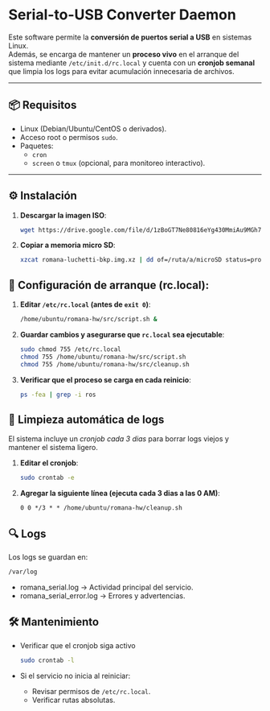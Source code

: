 # Serial-to-USB Converter Daemon

Este software permite la **conversión de puertos serial a USB** en sistemas Linux.  
Además, se encarga de mantener un **proceso vivo** en el arranque del sistema mediante `/etc/init.d/rc.local` y cuenta con un **cronjob semanal** que limpia los logs para evitar acumulación innecesaria de archivos.

---

## 📦 Requisitos

- Linux (Debian/Ubuntu/CentOS o derivados).
- Acceso root o permisos `sudo`.
- Paquetes:
  - `cron`
  - `screen` o `tmux` (opcional, para monitoreo interactivo).

---

## ⚙️ Instalación

1. **Descargar la imagen ISO**:

   ```bash
   wget https://drive.google.com/file/d/1zBoGT7Ne80816eYg430MmiAu9MGh7GbU/view?usp=sharing
   ```

2. **Copiar a memoria micro SD**:

   ```bash
   xzcat romana-luchetti-bkp.img.xz | dd of=/ruta/a/microSD status=progress bs=4M
   ```

## 🚀 Configuración de arranque (rc.local):

1. **Editar ```/etc/rc.local``` (antes de ```exit 0```)**:

   ```bash
   /home/ubuntu/romana-hw/src/script.sh &
   ```

2. **Guardar cambios y asegurarse que ```rc.local``` sea ejecutable**:

   ```bash
   sudo chmod 755 /etc/rc.local
   chmod 755 /home/ubuntu/romana-hw/src/script.sh
   chmod 755 /home/ubuntu/romana-hw/src/cleanup.sh
   ```

3. **Verificar que el proceso se carga en cada reinicio**:

   ```bash
   ps -fea | grep -i ros
   ```

## 🧹 Limpieza automática de logs

El sistema incluye un *cronjob cada 3 dias* para borrar logs viejos y mantener el sistema ligero.

1. **Editar el cronjob**:

   ```bash
   sudo crontab -e
   ```

2. **Agregar la siguiente línea (ejecuta cada 3 dias a las 0 AM)**:

   ```cron
   0 0 */3 * * /home/ubuntu/romana-hw/cleanup.sh
   ```

## 🔍 Logs

Los logs se guardan en:

   ```bash
   /var/log
   ```
   - romana_serial.log  →  Actividad principal del servicio.
   - romana_serial_error.log  →  Errores y advertencias.

## 🛠️ Mantenimiento

- Verificar que el cronjob siga activo

   ```bash
   sudo crontab -l
   ```
- Si el servicio no inicia al reiniciar:

   - Revisar permisos de `/etc/rc.local`.
   - Verificar rutas absolutas.